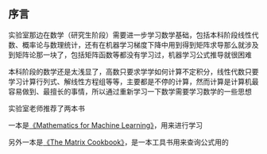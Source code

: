 ﻿## 序言

实验室那边在数学（研究生阶段）需要进一步学习数学基础，包括本科阶段线性代数、概率论与数理统计，还有在机器学习梯度下降中用到得到矩阵求导那么就涉及到矩阵论那一块了，包括矩阵函数等都没有学习过，机器学习公式推导就很困难

本科阶段的数学还是太浅显了，高数只要求学学如何计算不定积分，线性代数只要学习计算行列式、解线性方程组等等，主要都是不停的计算，然而计算是计算机最容易做到、最擅长的事情，所以通过重新学习一下数学需要学习数学的一些思想

实验室老师推荐了两本书

一本是[《Mathematics for Machine Learning》](books/Mathematics%20for%20Machine%20Learning.pdf)，用来进行学习

另外一本是[《The Matrix Cookbook》](books/The%20Matrix%20Cookbook.pdf)，是一本工具书用来查询公式用的
